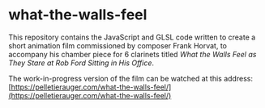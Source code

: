 # what-the-walls-feel
This repository contains the JavaScript and GLSL code written to create a short animation film commissioned by composer Frank Horvat, to accompany his chamber piece for 6 clarinets titled *What the Walls Feel as They Stare at Rob Ford Sitting in His Office*.

The work-in-progress version of the film can be watched at this address: 
[https://pelletierauger.com/what-the-walls-feel/](https://pelletierauger.com/what-the-walls-feel/)